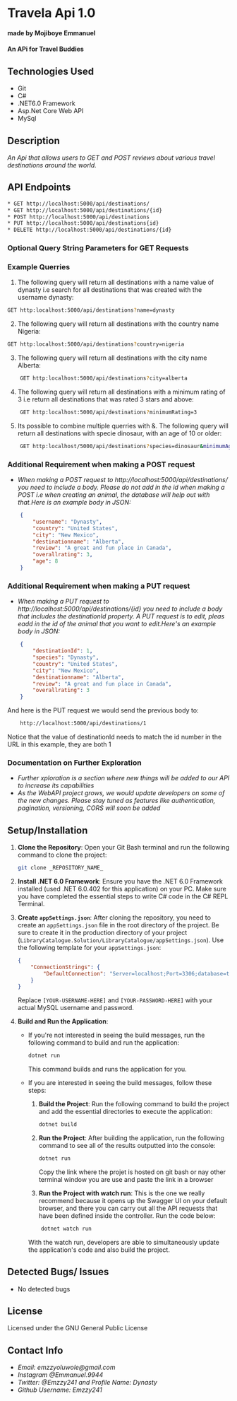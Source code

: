 # Travela Api 1.0
#### made by Mojiboye Emmanuel

#### An APi for Travel Buddies

## Technologies Used
* Git
* C#
* .NET6.0 Framework
* Asp.Net Core Web API
* MySql

## Description
_An Api that allows users to GET and POST reviews about various travel destinations around the world._

## API Endpoints
```sh
* GET http://localhost:5000/api/destinations/
* GET http://localhost:5000/api/destinations/{id}
* POST http://localhost:5000/api/destinations
* PUT http://localhost:5000/api/destinations{id}
* DELETE http://localhost:5000/api/destinations/{id}
```

### Optional Query String Parameters for GET Requests



### Example Querries

1. The following query will return all destinations with a name value of dynasty i.e search for all destinations that was created with the username dynasty:
```sh
GET http:localhost:5000/api/destinations?name=dynasty
```

2. The following query will return all destinations with the country name Nigeria:
```sh
GET http:localhost:5000/api/destinations?country=nigeria
```

3. The following query will return all destinations with the city name Alberta:
```sh
    GET http:localhost:5000/api/destinations?city=alberta
```

4. The following query will return all destinations with a minimum rating of 3 i.e return all destinations that was rated 3 stars and above:
```sh
    GET http:localhost:5000/api/destinations?minimumRating=3
```

5. Its possible to combine multiple querries with &. The following query will return all destinations with specie dinosaur, with an age of 10 or older:

```sh
    GET http:localhost/5000/api/destinations?species=dinosaur&minimumAge=10
```

### Additional Requirement when making a POST request
* _When making a POST request to http://localhost:5000/api/destinations/ you need to include a body. Please do not add in the id when making a POST i.e when creating an animal, the database will help out with that.Here is an example body in JSON:_
``` json
    {
        "username": "Dynasty",
        "country": "United States",
        "city": "New Mexico",
        "destinationname": "Alberta",
        "review": "A great and fun place in Canada",
        "overallrating": 3,
        "age": 8
    }
```

### Additional Requirement when making a PUT request
* _When making a PUT request to http://localhost:5000/api/destinations/{id} you need to include a body that includes the destinationId property. A PUT request is to edit, pleas eadd in the id of the animal that you want to edit.Here's an example body in JSON:_
``` json
    {
        "destinationId": 1,
        "species": "Dynasty",
        "country": "United States",
        "city": "New Mexico",
        "destinationname": "Alberta",
        "review": "A great and fun place in Canada",
        "overallrating": 3
    }
```
And here is the PUT request we would send the previous body to:
```sh
    http://localhost:5000/api/destinations/1
```
Notice that the value of destinationId needs to match the id number in the URL in this example, they are both 1


### Documentation on Further Exploration
* _Further xploration is a section where new things will be added to our API to increase its capabilities_
* _As the WebAPI project grows, we would update developers on some of the new changes. Please stay tuned as features like authentication, pagination, versioning, CORS will soon be added_
## Setup/Installation
1. **Clone the Repository**: Open your Git Bash terminal and run the following command to clone the project:
    ```sh
    git clone _REPOSITORY_NAME_
    ```

2. **Install .NET 6.0 Framework**: Ensure you have the .NET 6.0 Framework installed (used .NET 6.0.402 for this application) on your PC. Make sure you have completed the essential steps to write C# code in the C# REPL Terminal.

3. **Create `appSettings.json`**: After cloning the repository, you need to create an `appSettings.json` file in the root directory of the project. Be sure to create it in the production directory of your project (`LibraryCatalogue.Solution/LibraryCatalogue/appSettings.json`). Use the following template for your `appSettings.json`:

    ```json
    {
        "ConnectionStrings": {
            "DefaultConnection": "Server=localhost;Port=3306;database=to_do_list_with_mysqlconnector;uid=[YOUR-USERNAME-HERE];pwd=[YOUR-PASSWORD-HERE];"
        }
    }
    ```

    Replace `[YOUR-USERNAME-HERE]` and `[YOUR-PASSWORD-HERE]` with your actual MySQL username and password.

4. **Build and Run the Application**:
    - If you're not interested in seeing the build messages, run the following command to build and run the application:
      ```sh
      dotnet run
      ```
      This command builds and runs the application for you.

    - If you are interested in seeing the build messages, follow these steps:
        1. **Build the Project**: Run the following command to build the project and add the essential directories to execute the application:
            ```sh
            dotnet build
            ```

        2. **Run the Project**: After building the application, run the following command to see all of the results outputted into the console:
            ```sh
            dotnet run
            ```
            Copy the link where the projet is hosted on git bash or nay other terminal window you are use and paste the link in a browser

        3. **Run the Project with watch run**: This is the one we really recommend because it opens up the Swagger UI on your default browser, and there you can carry out all the API requests that have been defined inside the controller. Run the code below:
        ```sh
            dotnet watch run
        ```
        With the watch run, developers are able to simultaneously update the application's code and  also build the project.

        

## Detected Bugs/ Issues
* No detected bugs

## License 
Licensed under the GNU General Public License

## Contact Info
* _Email: emzzyoluwole@gmail.com_
* _Instagram @Emmanuel.9944_
* _Twitter: @Emzzy241 and Profile Name: Dynasty_
* _Github Username: Emzzy241_
